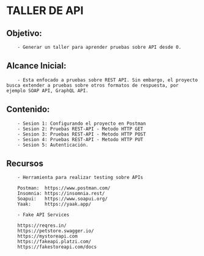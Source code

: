 # TALLER DE API 

## Objetivo: 

        - Generar un taller para aprender pruebas sobre API desde 0. 

## Alcance Inicial: 

        - Esta enfocado a pruebas sobre REST API. Sin embargo, el proyecto busca extender a pruebas sobre otros formatos de respuesta, por ejemplo SOAP API, GraphQL API. 

## Contenido: 

        - Sesion 1: Configurando el proyecto en Postman
        - Sesion 2: Pruebas REST-API - Metodo HTTP GET 
        - Sesion 3: Pruebas REST-API - Metodo HTTP POST
        - Sesion 4: Pruebas REST-API - Metodo HTTP PUT
        - Sesion 5: Autenticación. 

## Recursos

        - Herramienta para realizar testing sobre APIs 

        Postman:  https://www.postman.com/ 
        Insomnia: https://insomnia.rest/ 
        Soapui:   https://www.soapui.org/
        Yaak:     https://yaak.app/

        - Fake API Services 

        https://reqres.in/ 
        https://petstore.swagger.io/
        https://mystoreapi.com
        https://fakeapi.platzi.com/ 
        https://fakestoreapi.com/docs
    
